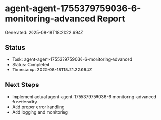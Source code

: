 # agent-agent-1755379759036-6-monitoring-advanced Report

Generated: 2025-08-18T18:21:22.694Z

## Status
- Task: agent-agent-1755379759036-6-monitoring-advanced
- Status: Completed
- Timestamp: 2025-08-18T18:21:22.694Z

## Next Steps
- Implement actual agent-agent-1755379759036-6-monitoring-advanced functionality
- Add proper error handling
- Add logging and monitoring
